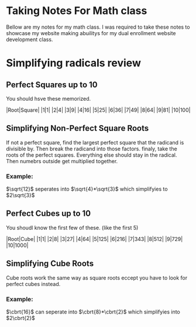 # Taking Notes For Math class

Bellow are my notes for my math class. I was required to take these notes to showcase my website making abuilitys for my dual enrollment website development class.

# Simplifying radicals review

## Perfect Squares up to 10

You should hsve these memorized.

|Root|Square|
|1|1|
|2|4|
|3|9|
|4|16|
|5|25|
|6|36|
|7|49|
|8|64|
|9|81|
|10|100|

## Simplifying Non-Perfect Square Roots

If not a perfect square, find the largest perfect square that the radicand is divisible by. Then break the radicand into those factors. finaly, take the roots of the perfect squares. Everything else should stay in the radical. Then numebrs outside get multiplied together.

### Example:

$\sqrt{12}$ seperates into $\sqrt{4}*\sqrt{3}$ which simplifyies to $2\sqrt{3}$

## Perfect Cubes up to 10

You shoudl know the first few of these. (like the first 5)

|Root|Cube|
|1|1|
|2|8|
|3|27|
|4|64|
|5|125|
|6|216|
|7|343|
|8|512|
|9|729|
|10|1000|

## Simplifying Cube Roots

Cube roots work the same way as square roots eccept you have to look for perfect cubes instead.

### Example:

$\cbrt{16}$ can seperate into $\cbrt{8}*\cbrt{2}$ which simplifyies into $2\cbrt{2}$

